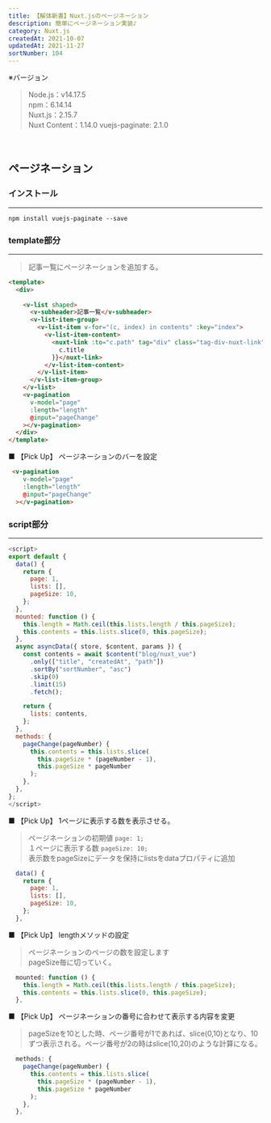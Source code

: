 ```yaml
---
title: 【解体新書】Nuxt.jsのページネーション
description: 簡単にページネーション実装♪
category: Nuxt.js
createdAt: 2021-10-07
updatedAt: 2021-11-27
sortNumber: 104
---
```


※バージョン
> Node.js：v14.17.5<br>
> npm：6.14.14<br>
> Nuxt.js：2.15.7<br>
> Nuxt Content：1.14.0
> vuejs-paginate: 2.1.0

<br>

## ページネーション

### インストール
---
```
npm install vuejs-paginate --save
```

### template部分
---
> 記事一覧にページネーションを追加する。
```html
<template>
  <div>
    
    <v-list shaped>
      <v-subheader>記事一覧</v-subheader>
      <v-list-item-group>
        <v-list-item v-for="(c, index) in contents" :key="index">
          <v-list-item-content>
            <nuxt-link :to="c.path" tag="div" class="tag-div-nuxt-link">{{
              c.title
            }}</nuxt-link>
          </v-list-item-content>
        </v-list-item>
      </v-list-item-group>
    </v-list>
    <v-pagination
      v-model="page"
      :length="length"
      @input="pageChange"
    ></v-pagination>
  </div>
</template>
```

■ 【Pick Up】 ページネーションのバーを設定

```html
 <v-pagination
    v-model="page"
    :length="length"
    @input="pageChange"
  ></v-pagination>
```

### script部分
---
```js
<script>
export default {
  data() {
    return {
      page: 1,
      lists: [],
      pageSize: 10,
    };
  },
  mounted: function () {
    this.length = Math.ceil(this.lists.length / this.pageSize);
    this.contents = this.lists.slice(0, this.pageSize);
  },
  async asyncData({ store, $content, params }) {
    const contents = await $content("blog/nuxt_vue")
      .only(["title", "createdAt", "path"])
      .sortBy("sortNumber", "asc")
      .skip(0)
      .limit(15)
      .fetch();

    return {
      lists: contents,
    };
  },
  methods: {
    pageChange(pageNumber) {
      this.contents = this.lists.slice(
        this.pageSize * (pageNumber - 1),
        this.pageSize * pageNumber
      );
    },
  },
};
</script>
```

■ 【Pick Up】 1ページに表示する数を表示させる。
> ページネーションの初期値 `page: 1;`<br>
> １ページに表示する数 `pageSize: 10;`<br>
> 表示数をpageSizeにデータを保持にlistsをdataプロパティに追加
```js
  data() {
    return {
      page: 1,
      lists: [],
      pageSize: 10,
    };
  },
```

■ 【Pick Up】 lengthメソッドの設定
> ページネーションのページの数を設定します<br>
> pageSize毎に切っていく。
```js
  mounted: function () {
    this.length = Math.ceil(this.lists.length / this.pageSize);
    this.contents = this.lists.slice(0, this.pageSize);
  },
```


■ 【Pick Up】 ページネーションの番号に合わせて表示する内容を変更
> pageSizeを10とした時、ページ番号が1であれば、slice(0,10)となり、10ずつ表示される。ページ番号が2の時はslice(10,20)のような計算になる。
```javaScript
  methods: {
    pageChange(pageNumber) {
      this.contents = this.lists.slice(
        this.pageSize * (pageNumber - 1),
        this.pageSize * pageNumber
      );
    },
  },
```
